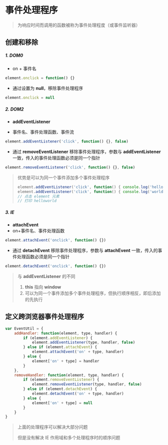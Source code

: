 # 事件处理程序

> 为响应时间而调用的函数被称为事件处理程度（或事件监听器）

## 创建和移除

##### 1. DOM0

- on + 事件名

```js
element.onclick = function() {}
```

- 通过设置为 **null**，移除事件处理程序

```js
element.onclick = null
```

##### 2. DOM2

- **addEventListener**

- 事件名、事件处理函数、事件流

```js
element.addEventListener('click', function() {}, false)
```

- 通过 **removeEventListener** 移除事件处理程序，参数与 **addEventListener** 一致，传入的事件处理函数必须是同一个指针

```js
element.removeEventListener('click', function() {}, false)
```

> 优势是可以为同一个事件添加多个事件处理程序
>
> ```js
> element.addEventListener('click', function() { console.log('hello') })
> element.addEventListener('click', function() { console.log('world') })
> // 点击 element 元素
> // 打印 helloworld
> ```

##### 3. IE 

- **attachEvent**
- on+事件名、事件处理函数

```js
element.attachEvent('onclick', function() {})
```

- 通过 **detachEvent** 移除事件处理程序，参数与 **attachEvent** 一致，传入的事件处理函数必须是同一个指针

```js
element.detachEvent('onclick', function() {})
```

> 与 **addEventListener** 的不同
>
> 1. **this** 指向 **window**
> 2. 可以为同一个事件添加多个事件处理程序，但执行顺序相反，即后添加的先执行

## 定义跨浏览器事件处理程序

```js
var EventUtil = {
    addHandler: function(element, type, handler) {
        if (element.addEventListener) {
            element.addEventListener(type, handler, false)
        } else if (element.attachEvent) {
            element.attachEvent('on' + type, handler)
        } else {
            element['on' + type] = handler
        }
    },
    removeHandler: function(element, type, handler) {
        if (element.removeEventListener) {
            element.removeEventListener(type, handler, false)
        } else if (element.detachEvent) {
            element.detachEvent('on' + type, handler)
        } else {
            element['on' + type] = null
        }
    }
}
```

> 上面的处理程序可以解决大部分问题
>
> 但是没有解决 IE 作用域和多个处理程序时的顺序问题

